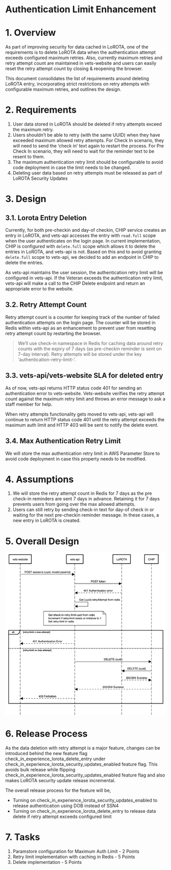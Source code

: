 <!-- markdownlint-disable no-duplicate-heading -->

# Authentication Limit Enhancement

# 1. Overview

As part of improving security for data cached in LoROTA, one of the requirements is to delete LoROTA data when the authentication attempt exceeds configured maximum retries. Also, currently maximum retries and retry attempt count are maintained in vets-website and users can easily reset the retry attempt count by closing & reopening the browser. 

This document consolidates the list of requirements around deleting LoROTA entry, incorporating strict restrictions on retry attempts with configurable maximum retries, and outlines the design.

# 2. Requirements

1. User data stored in LoROTA should be deleted if retry attempts exceed the maximum retry.
2. Users shouldn’t be able to retry (with the same UUID) when they have exceeded maximum allowed retry attempts. For Check In scenario, they will need to send the ‘check in’ text again to restart the process. For Pre Check In scenario, they will need to wait for the reminder text to be resent to them.
3. The maximum authentication retry limit should be configurable to avoid code deployment in case the limit needs to be changed.
4. Deleting user data based on retry attempts must be released as part of LoROTA Security Updates

# 3. Design

## 3.1. Lorota Entry Deletion

Currently, for both pre-checkin and day-of checkin, CHIP service creates an entry in LoROTA, and vets-api accesses the entry with `read.full` scope when the user authenticates on the login page. In current implementation, CHIP is configured with `delete.full` scope which allows it to delete the entries in LoROTA, and vets-api is not. Based on this and to avoid granting `delete.full` scope to vets-api, we decided to add an endpoint in CHIP to delete the entries.

As vets-api maintains the user session, the authentication retry limit will be configured in vets-api. If the Veteran exceeds the authentication retry limit, vets-api will make a call to the CHIP Delete endpoint and return an appropriate error to the website.

## 3.2. Retry Attempt Count

Retry attempt count is a counter for keeping track of the number of failed authentication attempts on the login page. The counter will be stored in Redis within vets-api as an enhancement to prevent user from resetting retry attempt count by restarting the browser. 

> We’ll use check-in namespace in Redis for caching data around retry counts with the expiry of 7 days (as pre-checkin reminder is sent on 7-day interval). Retry attempts will be stored under the key ‘authentication-retry-limit-<uuid>’.
> 

## 3.3. vets-api/vets-website SLA for deleted entry

As of now, vets-api returns HTTP status code 401 for sending an authentication error to vets-website. Vets-website verifies the retry attempt count against the maximum retry limit and throws an error message to ask a staff member for help. 

When retry attempts functionality gets moved to vets-api, vets-api will continue to return HTTP status code 401 until the retry attempt exceeds the maximum auth limit and HTTP 403 will be sent to notify the delete event.

## 3.4. Max Authentication Retry Limit

We will store the max authentication retry limit in AWS Parameter Store to avoid code deployment in case this property needs to be modified.

# 4. **Assumptions**

1. We will store the retry attempt count in Redis for 7 days as the pre check-in reminders are sent 7 days in advance. Retaining it for 7 days prevents users from going over the max allowed attempts.
2. Users can still retry by sending check-in text for day-of check in or waiting for the next pre-checkin reminder message. In these cases, a new entry in LoROTA is created.

# 5. Overall Design

![EnhanceAuthLimit.png](./EnhanceAuthLimit.png)

# 6. Release Process

As the data deletion with retry attempt is a major feature, changes can be introduced behind the new feature flag check_in_experience_lorota_delete_entry under check_in_experience_lorota_security_updates_enabled feature flag. This avoids bulk release while flipping check_in_experience_lorota_security_updates_enabled feature flag and also makes LoROTA security update release incremental.

The overall release process for the feature will be,

- Turning on check_in_experience_lorota_security_updates_enabled to release authentication using DOB instead of SSN4
- Turning on check_in_experience_lorota_delete_entry to release data delete if retry attempt exceeds configured limit

# 7. Tasks

1. Paramstore configuration for Maximum Auth Limit - 2 Points
2. Retry limit implementation with caching in Redis - 5 Points
3. Delete implementation - 5 Points
